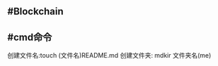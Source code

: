 #Blockchain
---------------------------------------------------------------------------------


#cmd命令
---------------------------------------------------------------------------------
创建文件名:touch (文件名)README.md
创建文件夹: mdkir 文件夹名(me)
